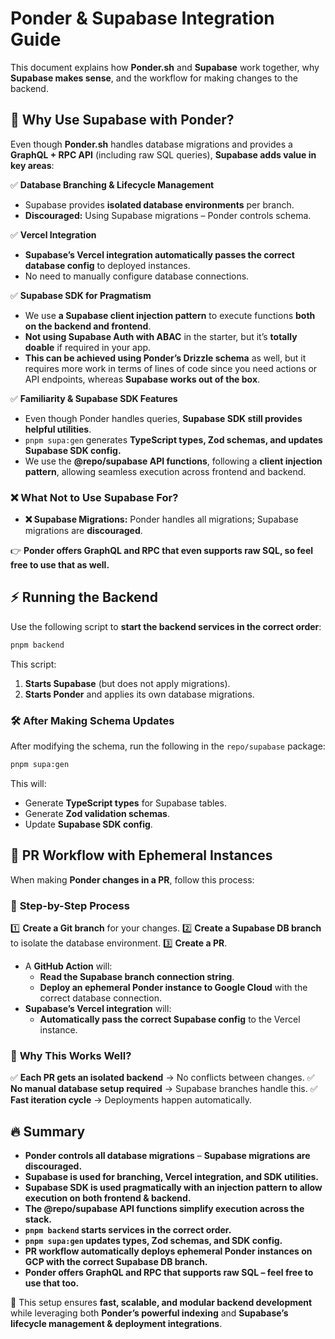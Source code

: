 # Ponder & Supabase Integration Guide

This document explains how **Ponder.sh** and **Supabase** work together, why **Supabase makes sense**, and the workflow for making changes to the backend.

## 🚀 **Why Use Supabase with Ponder?**

Even though **Ponder.sh** handles database migrations and provides a **GraphQL + RPC API** (including raw SQL queries), **Supabase adds value in key areas**:

✅ **Database Branching & Lifecycle Management**
- Supabase provides **isolated database environments** per branch.
- **Discouraged:** Using Supabase migrations – Ponder controls schema.

✅ **Vercel Integration**
- **Supabase’s Vercel integration automatically passes the correct database config** to deployed instances.
- No need to manually configure database connections.

✅ **Supabase SDK for Pragmatism**
- We use **a Supabase client injection pattern** to execute functions **both on the backend and frontend**.
- **Not using Supabase Auth with ABAC** in the starter, but it’s **totally doable** if required in your app.
- **This can be achieved using Ponder’s Drizzle schema** as well, but it requires more work in terms of lines of code since you need actions or API endpoints, whereas **Supabase works out of the box**.

✅ **Familiarity & Supabase SDK Features**
- Even though Ponder handles queries, **Supabase SDK still provides helpful utilities**.
- `pnpm supa:gen` generates **TypeScript types, Zod schemas, and updates Supabase SDK config.**
- We use the **@repo/supabase API functions**, following a **client injection pattern**, allowing seamless execution across frontend and backend.

### ❌ **What Not to Use Supabase For?**
- **❌ Supabase Migrations:** Ponder handles all migrations; Supabase migrations are **discouraged**.

👉 **Ponder offers GraphQL and RPC that even supports raw SQL, so feel free to use that as well.**


## ⚡ **Running the Backend**

Use the following script to **start the backend services in the correct order**:

```sh
pnpm backend
```

This script:
1. **Starts Supabase** (but does not apply migrations).
2. **Starts Ponder** and applies its own database migrations.

### 🛠 **After Making Schema Updates**
After modifying the schema, run the following in the `repo/supabase` package:

```sh
pnpm supa:gen
```

This will:
- Generate **TypeScript types** for Supabase tables.
- Generate **Zod validation schemas**.
- Update **Supabase SDK config**.


## 🔄 **PR Workflow with Ephemeral Instances**

When making **Ponder changes in a PR**, follow this process:

### 📌 **Step-by-Step Process**
1️⃣ **Create a Git branch** for your changes.
2️⃣ **Create a Supabase DB branch** to isolate the database environment.
3️⃣ **Create a PR**.
   - A **GitHub Action** will:
     - **Read the Supabase branch connection string**.
     - **Deploy an ephemeral Ponder instance to Google Cloud** with the correct database connection.
   - **Supabase’s Vercel integration** will:
     - **Automatically pass the correct Supabase config** to the Vercel instance.

### 🎯 **Why This Works Well?**
✅ **Each PR gets an isolated backend** → No conflicts between changes.
✅ **No manual database setup required** → Supabase branches handle this.
✅ **Fast iteration cycle** → Deployments happen automatically.


## 🔥 **Summary**
- **Ponder controls all database migrations** – **Supabase migrations are discouraged.**
- **Supabase is used for branching, Vercel integration, and SDK utilities.**
- **Supabase SDK is used pragmatically with an injection pattern to allow execution on both frontend & backend.**
- **The @repo/supabase API functions simplify execution across the stack.**
- **`pnpm backend` starts services in the correct order.**
- **`pnpm supa:gen` updates types, Zod schemas, and SDK config.**
- **PR workflow automatically deploys ephemeral Ponder instances on GCP with the correct Supabase DB branch.**
- **Ponder offers GraphQL and RPC that supports raw SQL – feel free to use that too.**

🚀 This setup ensures **fast, scalable, and modular backend development** while leveraging both **Ponder’s powerful indexing** and **Supabase’s lifecycle management & deployment integrations**.

